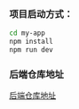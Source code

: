 ### 项目启动方式：
```bash
cd my-app
npm install
npm run dev
```
### 后端仓库地址
[后端仓库地址](https://github.com/chuanlog/learning-plan-tool.git)

